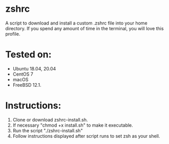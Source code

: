 # zshrc

A script to download and install a custom .zshrc file into your home directory.
If you spend any amount of time in the terminal, you will love this profile.

# Tested on:
- Ubuntu 18.04, 20.04
- CentOS 7
- macOS
- FreeBSD 12.1.

# Instructions:
1. Clone or download zshrc-install.sh.
2. If necessary "chmod +x install.sh" to make it executable.
3. Run the script "./zshrc-install.sh"
4. Follow instructions displayed after script runs to set zsh as your shell.
